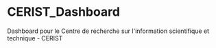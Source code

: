 # CERIST_Dashboard
Dashboard pour le Centre de recherche sur l'information scientifique et technique - CERIST
